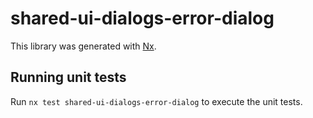 # shared-ui-dialogs-error-dialog

This library was generated with [Nx](https://nx.dev).

## Running unit tests

Run `nx test shared-ui-dialogs-error-dialog` to execute the unit tests.
